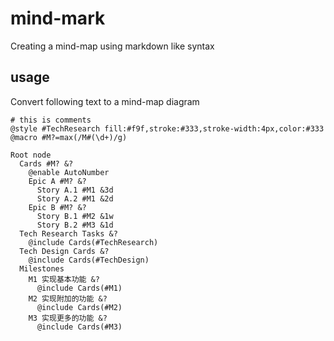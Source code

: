 # mind-mark
Creating a mind-map using markdown like syntax

## usage
Convert following text to a mind-map diagram
```
# this is comments
@style #TechResearch fill:#f9f,stroke:#333,stroke-width:4px,color:#333
@macro #M?=max(/M#(\d+)/g)

Root node
  Cards #M? &?
    @enable AutoNumber
    Epic A #M? &?
      Story A.1 #M1 &3d
      Story A.2 #M1 &2d
    Epic B #M? &?
      Story B.1 #M2 &1w
      Story B.2 #M3 &1d
  Tech Research Tasks &?
    @include Cards(#TechResearch)
  Tech Design Cards &?
    @include Cards(#TechDesign)
  Milestones
    M1 实现基本功能 &?
      @include Cards(#M1)
    M2 实现附加的功能 &?
      @include Cards(#M2)
    M3 实现更多的功能 &?
      @include Cards(#M3)
```